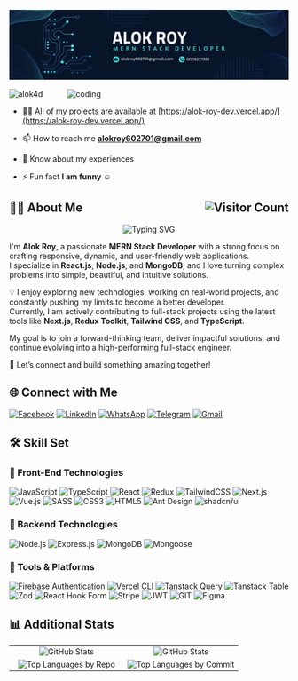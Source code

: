![logo](https://github.com/Alok4D/Alok4D/blob/main/Navy%20Blue%20Geometric%20Technology%20LinkedIn%20Banner.png)


<img align="right" alt="coding" width="400" src="https://camo.githubusercontent.com/4d9f5ecceb711eec6e2018f38a5677dc657c9738d4a65ba3b928c41c0a45b439/68747470733a2f2f6d69726f2e6d656469756d2e636f6d2f6d61782f313336302f302a37513379765349765f7430696f4a2d5a2e676966">

<p align="left"> <img src="https://komarev.com/ghpvc/?username=alok4d&label=Profile%20views&color=0e75b6&style=flat" alt="alok4d" /> </p>

- 👨‍💻 All of my projects are available at [https://alok-roy-dev.vercel.app/](https://alok-roy-dev.vercel.app/)

- 📫 How to reach me **alokroy602701@gmail.com**

- 📄 Know about my experiences

- ⚡ Fun fact **I am funny ☺️**













## 🧑‍💻 About Me <img alt="Visitor Count" align="right" src="https://visitor-badge.laobi.icu/badge?page_id=alok4d.alok4d" />

<div align="center">

![Typing SVG](https://readme-typing-svg.herokuapp.com?font=Fira+Code&size=30&pause=1000&color=0AFFEF&center=true&vCenter=true&width=1000&lines=Hi+I'm+Alok+Roy!;MERN+Stack+Developer;Passionate+Frontend+Engineer;Always+Learning+and+Building...)

</div>

I'm **Alok Roy**, a passionate **MERN Stack Developer** with a strong focus on crafting responsive, dynamic, and user-friendly web applications.  
I specialize in **React.js**, **Node.js**, and **MongoDB**, and I love turning complex problems into simple, beautiful, and intuitive solutions.

💡 I enjoy exploring new technologies, working on real-world projects, and constantly pushing my limits to become a better developer.  
Currently, I am actively contributing to full-stack projects using the latest tools like **Next.js**, **Redux Toolkit**, **Tailwind CSS**, and **TypeScript**.

My goal is to join a forward-thinking team, deliver impactful solutions, and continue evolving into a high-performing full-stack engineer.

🎯 Let’s connect and build something amazing together!



## 🌐 Connect with Me

[![Facebook](https://img.shields.io/badge/Facebook-%231877F2.svg?logo=Facebook&logoColor=white)](https://facebook.com/nazmul.batchu)
[![LinkedIn](https://img.shields.io/badge/LinkedIn-%230077B5.svg?logo=linkedin&logoColor=white)](https://linkedin.com/in/nazmul-nhb)
[![WhatsApp](https://img.shields.io/badge/WhatsApp-25D366?style=flat-square&logo=whatsapp&logoColor=white)](https://wa.me/+8801623732187)
[![Telegram](https://img.shields.io/badge/Telegram-2CA5E0?style=flat-square&logo=telegram&logoColor=white)](https://t.me/nhb42)
[![Gmail](https://img.shields.io/badge/Gmail-D14836?style=flat-square&logo=gmail&logoColor=white)](mailto:nazmulnhb@gmail.com)
<!-- [![Stack Overflow](https://img.shields.io/badge/Stack%20Overflow-FE7A16?style=flat-square&logo=stack-overflow&logoColor=white)](https://stackoverflow.com/users/13540024/nazmul-hassan-batchu) -->

## 🛠️ Skill Set

### 🎨 Front-End Technologies

![JavaScript](https://img.shields.io/badge/javascript-%23E57B00.svg?style=for-the-badge&logo=javascript&logoColor=white)
![TypeScript](https://img.shields.io/badge/typescript-%23007ACC.svg?style=for-the-badge&logo=typescript&logoColor=white)
![React](https://img.shields.io/badge/react-%2320232a.svg?style=for-the-badge&logo=react&logoColor=%2361DAFB)
![Redux](https://img.shields.io/badge/redux--toolkit-%23764ABC.svg?style=for-the-badge&logo=redux&logoColor=white)
![TailwindCSS](https://img.shields.io/badge/tailwindcss-%23000000.svg?style=for-the-badge&logo=tailwind-css)
![Next.js](https://img.shields.io/badge/Next.js-%23000000.svg?style=for-the-badge&logo=next.js)
![Vue.js](https://img.shields.io/badge/Vue.js-%23000000.svg?style=for-the-badge&logo=vue.js)
![SASS](https://img.shields.io/badge/sass-%23CC6699.svg?style=for-the-badge&logo=sass&logoColor=white)
![CSS3](https://img.shields.io/badge/css3-%231572B6.svg?style=for-the-badge&logo=css3&logoColor=white)
![HTML5](https://img.shields.io/badge/html5-%23E34F26.svg?style=for-the-badge&logo=html5&logoColor=white)
![Ant Design](https://img.shields.io/badge/Ant%20Design-%231677FF?style=for-the-badge&logo=ant-design)
![shadcn/ui](https://img.shields.io/badge/shadcn%2Fui-000?logo=shadcnui&logoColor=fff&style=for-the-badge)


### 🔧 Backend Technologies

![Node.js](https://img.shields.io/badge/node.js-%2320232a?style=for-the-badge&logo=node.js)
![Express.js](https://img.shields.io/badge/express.js-%23404d59.svg?style=for-the-badge&logo=express&logoColor=%2361DAFB)
![MongoDB](https://img.shields.io/badge/MongoDB-%2320232a.svg?style=for-the-badge&logo=mongodb)
![Mongoose](https://img.shields.io/badge/mongoose-%23880000.svg?style=for-the-badge&logo=mongoose&logoColor=white)

### 🧰 Tools & Platforms

![Firebase Authentication](https://img.shields.io/badge/Firebase-Authentication-FFCA28?style=for-the-badge&logo=Firebase&logoColor=white&labelColor=dd2c00)
![Vercel CLI](https://img.shields.io/badge/vercel%20cli-%23000000.svg?style=for-the-badge&logo=vercel&logoColor=white)
![Tanstack Query](https://img.shields.io/badge/tanstack%20query-%2320232a.svg?style=for-the-badge&logo=react-query)
![Tanstack Table](https://img.shields.io/badge/tanstack%20table-%2320232a.svg?style=for-the-badge&logo=react-table)
![Zod](https://img.shields.io/badge/Zod%20Validation-%2320232a?style=for-the-badge&logo=zod)
![React Hook Form](https://img.shields.io/badge/React%20Hook%20Form-%2320232a?style=for-the-badge&logo=react-hook-form&logoColor=white)
![Stripe](https://img.shields.io/badge/Stripe-%2320232a.svg?style=for-the-badge&logo=stripe)
![JWT](https://img.shields.io/badge/JWT-%2320232a?style=for-the-badge&logo=JSON%20web%20tokens)
![GIT](https://img.shields.io/badge/Git-%2320232a?style=for-the-badge&logo=git)
![Figma](https://img.shields.io/badge/Figma-%2320232a?style=for-the-badge&logo=figma)
<!-- ![Adobe Acrobat Pro](https://img.shields.io/badge/Adobe%20Acrobat%20Pro-EC1C24?style=for-the-badge&logo=adobe-acrobat-reader&logoColor=white) -->
## 📊 Additional Stats

<div align="center">
    <table>
        <tr>
            <td align="center" width="50%">
                <img src="http://github-profile-summary-cards.vercel.app/api/cards/stats?username=alok4d&theme=transparent" alt="GitHub Stats">
            </td>
            <td align="center" width="50%">
                <img src="https://github-readme-stats.vercel.app/api?username=alok4d&show_icons=true&theme=transparent&include_all_commits=false&number_format=long&border_color=00000000" alt="GitHub Stats">
            </td>
        </tr>
        <tr>
            <td align="center" width="50%">
                <img src="http://github-profile-summary-cards.vercel.app/api/cards/repos-per-language?username=alok4d&theme=transparent" alt="Top Languages by Repo">
            </td>
            <td align="center" width="50%">
                <img src="http://github-profile-summary-cards.vercel.app/api/cards/most-commit-language?username=alok4d&theme=transparent" alt="Top Languages by Commit">
            </td>
        </tr>
    </table>
</div>

